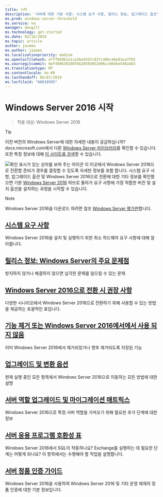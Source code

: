 ```yaml
---
title: 시작
description: '서버에 대한 기본 사항: 시스템 요구 사항, 릴리스 정보, 업그레이드 옵션'
ms.prod: windows-server-threshold
ms.service: na
manager: dongill
ms.technology: get-started
ms.date: 03/16/2018
ms.topic: article
author: jaimeo
ms.author: jaimeo
ms.localizationpriority: medium
ms.openlocfilehash: e7ff669b1a1ca3bed5d7c827c40bc46e81ea3f02
ms.sourcegitcommit: 6ef4986391607bb28593852d06cc6645e548a4b3
ms.translationtype: MT
ms.contentlocale: ko-KR
ms.lasthandoff: 06/07/2019
ms.locfileid: "66810595"
---
```

# <a name="get-started-with-windows-server-2016"></a>Windows Server 2016 시작

>적용 대상: Windows Server 2016

> [!TIP]
> 이전 버전의 Windows Server에 대한 자세한 내용이 궁금하십니까? docs.microsoft.com에서 다른 [Windows Server 라이브러리](/previous-versions/windows/)를 확인할 수 있습니다. 또한 특정 정보에 대해 [이 사이트를 검색](https://docs.microsoft.com/search/index?search=Windows+Server&dataSource=previousVersions)할 수 있습니다.

![확인 표시가 있는 상자를 보여 주는 아이콘](../media/landing-icons/getstarted.png) 이 이곳에서 Windows Server 2016으로 전환할 준비가 경우를 결정할 수 있도록 자세한 정보를 포함 합니다. 시스템 요구 사항, 업그레이드 옵션 및 Windows Server 2016으로 전환에 대한 기타 정보를 확인했으면 기본 [Windows Server 2016](Windows-Server-2016.md) 허브로 돌아가 요구 사항에 가장 적합한 버전 및 설치 옵션을 설치하는 과정을 시작할 수 있습니다. 

> [!Note]
> Windows Server 2016을 다운로드 하려면 참조 [Windows Server 평가판](https://www.microsoft.com/evalcenter/evaluate-windows-server-2016)합니다.


## <a name="system-requirementssystem-requirementsmd"></a>[시스템 요구 사항](system-requirements.md)
Windows Server 2016을 설치 및 실행하기 위한 최소 하드웨어 요구 사항에 대해 알아봅니다.

## <a name="release-notes-important-issues-in-windows-serverwindows-server-2016-ga-release-notesmd"></a>[릴리스 정보: Windows Server의 주요 문제점](Windows-Server-2016-GA-Release-Notes.md)
방지하지 않거나 해결하지 않으면 심각한 문제를 일으킬 수 있는 문제

## <a name="recommendations-for-moving-to-windows-server-2016recommendations-moving-to-server2016md"></a>[Windows Server 2016으로 전환 시 권장 사항](Recommendations-moving-to-Server2016.md)
다양한 시나리오에서 Windows Server 2016으로 전환하기 위해 사용할 수 있는 방법을 제공하는 포괄적인 표입니다.

## <a name="features-removed-or-deprecated-in--windows-server-2016deprecated-featuresmd"></a>[기능 제거 또는 Windows Server 2016에서에서 사용 되지 않음](deprecated-features.md)
이미 Windows Server 2016에서 제거되었거나 향후 제거되도록 지정된 기능

## <a name="upgrade-and-conversion-optionssupported-upgrade-pathsmd"></a>[업그레이드 및 변환 옵션](Supported-Upgrade-Paths.md)
현재 실행 중인 모든 항목에서 Windows Server 2016으로 이동하는 모든 방법에 대한 설명

## <a name="server-role-upgrade-and-migration-matrixserver-role-upgradeability-tablemd"></a>[서버 역할 업그레이드 및 마이그레이션 매트릭스](Server-Role-Upgradeability-Table.md)
Windows Server 2016으로 특정 서버 역할을 가져오기 위해 필요한 추가 단계에 대한 정보

## <a name="server-application-compatibility-tableserver-application-compatibilitymd"></a>[서버 응용 프로그램 호환성 표](Server-Application-Compatibility.md)
Windows Server 2016에서 SQL이 작동하나요? Exchange를 실행하는 데 필요한 단계는 어떻게 되나요? 이 항목에서는 수행해야 할 작업을 설명합니다.

## <a name="server-activation-guideserver-2016-activationmd"></a>[서버 정품 인증 가이드](Server-2016-activation.md)
Windows Server 2016을 사용하여 Windows Server 2016 및 기타 운영 체제의 정품 인증에 대한 기본 정보입니다.


